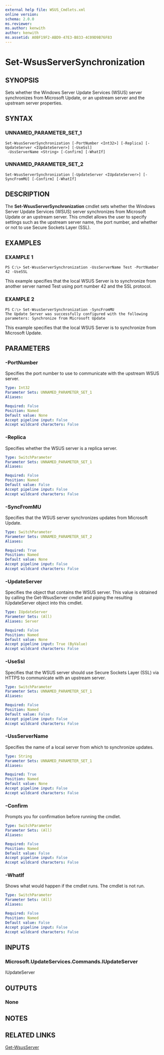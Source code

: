 ```yaml
---
external help file: WSUS_Cmdlets.xml
online version: 
schema: 2.0.0
ms.reviewer:
ms.author: kenwith
author: kenwith
ms.assetid: A0BF19F2-ABD9-47E3-B833-4C09D9B76F83
---
```


# Set-WsusServerSynchronization

## SYNOPSIS
Sets whether the Windows Server Update Services (WSUS) server synchronizes from Microsoft Update, or an upstream server and the upstream server properties.

## SYNTAX

### UNNAMED_PARAMETER_SET_1
```
Set-WsusServerSynchronization [-PortNumber <Int32>] [-Replica] [-UpdateServer <IUpdateServer>] [-UseSsl]
 -UssServerName <String> [-Confirm] [-WhatIf]
```

### UNNAMED_PARAMETER_SET_2
```
Set-WsusServerSynchronization [-UpdateServer <IUpdateServer>] [-SyncFromMU] [-Confirm] [-WhatIf]
```

## DESCRIPTION
The **Set-WsusServerSynchronization** cmdlet sets whether the Windows Server Update Services (WSUS) server synchronizes from Microsoft Update or an upstream server.
This cmdlet allows the user to specify settings such as the upstream server name, the port number, and whether or not to use Secure Sockets Layer (SSL).

## EXAMPLES

### EXAMPLE 1
```
PS C:\> Set-WsusServerSynchronization -UssServerName Test -PortNumber 42 -UseSSL
```

This example specifies that the local WSUS Server is to synchronize from another server named Test using port number 42 and the SSL protocol.

### EXAMPLE 2
```
PS C:\> Set-WsusServerSynchronization -SyncFromMU
The Update Server was successfully configured with the following parameters: Synchronize from Microsoft Update
```

This example specifies that the local WSUS Server is to synchronize from Microsoft Update.

## PARAMETERS

### -PortNumber
Specifies the port number to use to communicate with the upstream WSUS server.

```yaml
Type: Int32
Parameter Sets: UNNAMED_PARAMETER_SET_1
Aliases: 

Required: False
Position: Named
Default value: None
Accept pipeline input: False
Accept wildcard characters: False
```

### -Replica
Specifies whether the WSUS server is a replica server.

```yaml
Type: SwitchParameter
Parameter Sets: UNNAMED_PARAMETER_SET_1
Aliases: 

Required: False
Position: Named
Default value: False
Accept pipeline input: False
Accept wildcard characters: False
```

### -SyncFromMU
Specifies that the WSUS server synchronizes updates from Microsoft Update.

```yaml
Type: SwitchParameter
Parameter Sets: UNNAMED_PARAMETER_SET_2
Aliases: 

Required: True
Position: Named
Default value: None
Accept pipeline input: False
Accept wildcard characters: False
```

### -UpdateServer
Specifies the object that contains the WSUS server.
This value is obtained by calling the Get-WsusServer cmdlet and piping the resulting IUpdateServer object into this cmdlet.

```yaml
Type: IUpdateServer
Parameter Sets: (All)
Aliases: Server

Required: False
Position: Named
Default value: None
Accept pipeline input: True (ByValue)
Accept wildcard characters: False
```

### -UseSsl
Specifies that the WSUS server should use Secure Sockets Layer (SSL) via HTTPS to communicate with an upstream server.

```yaml
Type: SwitchParameter
Parameter Sets: UNNAMED_PARAMETER_SET_1
Aliases: 

Required: False
Position: Named
Default value: False
Accept pipeline input: False
Accept wildcard characters: False
```

### -UssServerName
Specifies the name of a local server from which to synchronize updates.

```yaml
Type: String
Parameter Sets: UNNAMED_PARAMETER_SET_1
Aliases: 

Required: True
Position: Named
Default value: None
Accept pipeline input: False
Accept wildcard characters: False
```

### -Confirm
Prompts you for confirmation before running the cmdlet.

```yaml
Type: SwitchParameter
Parameter Sets: (All)
Aliases: 

Required: False
Position: Named
Default value: False
Accept pipeline input: False
Accept wildcard characters: False
```

### -WhatIf
Shows what would happen if the cmdlet runs.
The cmdlet is not run.

```yaml
Type: SwitchParameter
Parameter Sets: (All)
Aliases: 

Required: False
Position: Named
Default value: False
Accept pipeline input: False
Accept wildcard characters: False
```

## INPUTS

### Microsoft.UpdateServices.Commands.IUpdateServer
IUpdateServer

## OUTPUTS

### None

## NOTES

## RELATED LINKS

[Get-WsusServer](./Get-WsusServer.md)

